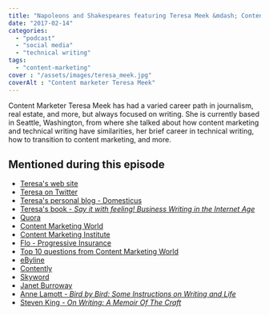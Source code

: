 ```yaml
---
title: "Napoleons and Shakespeares featuring Teresa Meek &mdash; Content Content podcast episode 14"
date: "2017-02-14"
categories:
  - "podcast"
  - "social media"
  - "technical writing"
tags:
  - "content-marketing"
cover : "/assets/images/teresa_meek.jpg"
coverAlt : "Content marketer Teresa Meek"
---
```


Content Marketer Teresa Meek has had a varied career path in journalism, real estate, and more, but always focused on writing. She is currently based in Seattle, Washington, from where she talked about how content marketing and technical writing have similarities, her brief career in technical writing, how to transition to content marketing, and more.


## Mentioned during this episode


- [Teresa's web site](http://www.teresameek.com)
- [Teresa on Twitter](https://twitter.com/domesticus1)
- [Teresa's personal blog - Domesticus](http://domesticus.com)
- [Teresa's book - _Say it with feeling! Business Writing in the Internet Age_](https://www.amazon.com/Say-Feeling-Business-Writing-Internet-ebook/dp/B00BLU16HY/ref=sr_1_1?ie=UTF8&qid=1486680329&sr=8-1&keywords=teresa+meek+say+it+with+feeling)
- [Quora](https://www.quora.com/)
- [Content Marketing World](http://contentmarketingworld.com/)
- [Content Marketing Institute](http://contentmarketinginstitute.com/)
- [Flo - Progressive Insurance](https://en.wikipedia.org/wiki/Flo_\(Progressive\))
- [Top 10 questions from Content Marketing World](http://edmarsh.com/2016/10/05/top-10-questions-content-marketing-world/)
- [eByline](https://www.ebyline.com/)
- [Contently](https://contently.com)
- [Skyword](http://www.skyword.com/)
- [Janet Burroway](https://www.amazon.com/Janet-Burroway/e/B001IGJR54/ref=sr_ntt_srch_lnk_4?qid=1486680460&sr=1-4)
- [Anne Lamott - _Bird by Bird: Some Instructions on Writing and Life_](https://www.amazon.com/Bird-Some-Instructions-Writing-Life/dp/0385480016/ref=sr_1_1?s=books&ie=UTF8&qid=1486680523&sr=1-1&keywords=bird+by+bird)
- [Steven King - _On Writing: A Memoir Of The Craft_](https://www.amazon.com/Writing-Memoir-Craft-Stephen-King-ebook/dp/B000FC0SIM/ref=sr_1_1?s=books&ie=UTF8&qid=1486680582&sr=1-1&keywords=steven+king+on+writing)
